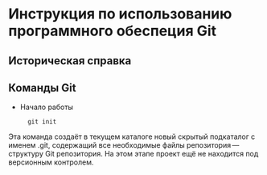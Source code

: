 # Инструкция по использованию программного обеспеция Git

## Историческая справка

## Команды Git

* Начало работы

        git init

Эта команда создаёт в текущем каталоге новый скрытый подкаталог с именем .git, содержащий все необходимые файлы репозитория — структуру Git репозитория. На этом этапе проект ещё не находится под версионным контролем.


